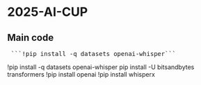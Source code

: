 # 2025-AI-CUP
## Main code
<pre> ```!pip install -q datasets openai-whisper``` </pre>
!pip install -q datasets openai-whisper
pip install -U bitsandbytes transformers
!pip install openai
!pip install whisperx
